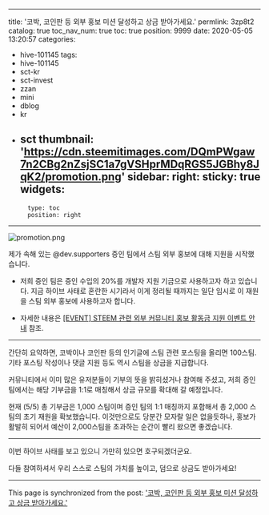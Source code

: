
---
title: '코박, 코인판 등 외부 홍보 미션 달성하고 상금 받아가세요.'
permlink: 3zp8t2
catalog: true
toc_nav_num: true
toc: true
position: 9999
date: 2020-05-05 13:20:57
categories:
- hive-101145
tags:
- hive-101145
- sct-kr
- sct-invest
- zzan
- mini
- dblog
- kr
- sct
thumbnail: 'https://cdn.steemitimages.com/DQmPWgaw7n2CBg2nZsjSC1a7gVSHprMDqRGS5JGBhy8JqK2/promotion.png'
sidebar:
    right:
        sticky: true
widgets:
    -
        type: toc
        position: right
---


![promotion.png](https://cdn.steemitimages.com/DQmPWgaw7n2CBg2nZsjSC1a7gVSHprMDqRGS5JGBhy8JqK2/promotion.png)
<br>

제가 속해 있는 @dev.supporters 증인 팀에서 스팀 외부 홍보에 대해 지원을 시작했습니다. 

* 저희 증인 팀은 증인 수입의 20%를 개발자 지원 기금으로 사용하고자 하고 있습니다. 지금 하이브 사태로 혼란한 시기라서 이게 정리될 때까지는 일단 임시로 이 재원을 스팀 외부 홍보에 사용하고자 합니다.

* 자세한 내용은 [[EVENT] STEEM 관련 외부 커뮤니티 홍보 활동금 지원 이벤트 안내](https://steemit.com/steemprchallenge/@dev.supporters/event-steem) 참조.

---

간단히 요약하면, 코박이나 코인판 등의 인기글에 스팀 관련 포스팅을 올리면 100스팀. 기타 포스팅 작성이나 댓글 지원 등도 역시 스팀을 상금을 지급합니다.

커뮤니티에서 이미 많은 유저분들이 기부의 뜻을 밝히셨거나 참여해 주셨고, 저희 증인 팀에서는 해당 기부금을 1:1로 매칭해서 상금 규모를 확대해 갈 예정입니다.

현재 (5/5) 총 기부금은 1,000 스팀이며 증인 팀의 1:1 매칭까지 포함해서 총 2,000 스팀의 초기 재원을 확보했습니다. 이것만으로도 당분간 모자랄 일은 없을듯하나, 홍보가 활발히 되어서 예산이 2,000스팀을 초과하는 순간이 빨리 왔으면 좋겠습니다.

---

이번 하이브 사태를 보고 있으니 가만히 있으면 호구되겠더군요. 

다들 참여하셔서 우리 스스로 스팀의 가치를 높이고, 덤으로 상금도 받아가세요!

- - -

This page is synchronized from the post: ['코박, 코인판 등 외부 홍보 미션 달성하고 상금 받아가세요.'](https://steemit.com/@glory7/3zp8t2)
